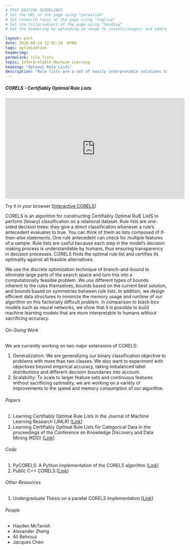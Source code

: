 ```yaml
---
# POST EDITING GUIDELINES
# Set the URL of the page using "permalink"
# Set research topic of the page using "tagline"
# Set the title/subject of the page using "heading"
# Set the headerimg by uploading an image to /assets/images/ and adding the URL to "headerimg"

layout: post
date: 2020-08-24 12:02:24 -0700
tags: optimization
headerimg:
permalink: rule_lists
topic: Interpretable Machine Learning
heading: "Optimal Rule Lists"
description: "Rule lists are a set of easily interpretable solutions to classification tasks. We develop custom discrete optimization techniques to use these interpretable models while remaining competitive with common black box approaches."
---
```

<!-- Project Overview section -->
<div class="container-fluid bg-gray my-5 py-5">
    <div class="container pt-4">
        <h5>CORELS - Certifiably Optimal Rule Lists</h5>        
        <P><iframe width="560" height="315" src="https://www.youtube-nocookie.com/embed/ebJHnDLLTKA" frameborder="0" allow="accelerometer; autoplay; clipboard-write; encrypted-media; gyroscope; picture-in-picture" allowfullscreen></iframe></P>
        <P>Try it in your browser [<a href=" https://corels.eecs.harvard.edu">Interactive CORELS</a>]</P>
	<P>CORELS is an algorithm for constructing Certifiably Optimal RulE ListS to perform (binary) classification on a relational dataset. Rule lists are one-sided decision trees: they give a direct classification whenever a rule’s antecedent evaluates to true. You can think of them as lists composed of if-then-else statements. One rule antecedent can check for multiple features of a sample. Rule lists are useful because each step in the model’s decision making process is understandable by humans, thus ensuring transparency in decision processes. CORELS finds the optimal rule list and certifies its optimality against all feasible alternatives.</P>
        <P>We use the discrete optimization technique of branch-and-bound to eliminate large parts of the search space and turn this into a computationally feasible problem. We use different types of bounds inherent to the rules themselves, bounds based on the current best solution, and bounds based on symmetries between rule lists. In addition, we design efficient data structures to minimize the memory usage and runtime of our algorithm on this factorially difficult problem. In comparison to black-box models such as neural networks, we show that it is possible to build machine learning models that are more interpretable to humans without sacrificing accuracy.</P>
    </div>
</div>
<!-- /Project Overview section -->
<!-- Project Details and Additional Info -->
<div class="container">
    <h6>On-Going Work</h6>
        <P>We are currently working on two major extensions of CORELS:</P>
        <ol>
            <li>Generalization: We are generalizing our binary classification objective to problems with more than two classes. We also want to experiment with objectives beyond empirical accuracy, taking imbalanced label distributions and different decision boundaries into account.</li>
            <li>Scalability: To scale to larger feature sets and continuous features without sacrificing optimality, we are working on a variety of improvements to the speed and memory consumption of our algorithm.</li>
        </ol>
    <h6>Papers</h6>
        <ol>
            <li>Learning Certifiably Optimal Rule Lists in the Journal of Machine Learning Research (JMLR) [<a href="https://www.seltzer.com/assets/publications/Learning-Certifiably-Optimal-Rule-Lists.pdf">Link</a>]</li>
            <li>Learning Certifiably Optimal Rule Lists for Categorical Data in the proceedings of the Conference on Knowledge Discovery and Data Mining (KDD) [<a href="https://www.kdd.org/kdd2017/papers/view/learning-certifiably-optimal-rule-lists-for-categorical-data">Link</a>]</li>
        </ol>
    <h6>Code</h6>
        <ol>
            <li>PyCORELS: A Python implementation of the CORELS algorithm [<a href="https://pycorels.readthedocs.io/en/latest/CorelsClassifier.html">Link</a>]</li>
            <li>Public C++ CORELS [<a href="https://github.com/corels/corels">Link</a>]</li>
        </ol>
    <h6>Other Resources</h6>
        <ol>
            <li>Undergraduate Thesis on a parallel CORELS Implementation [<a href="https://corels.eecs.harvard.edu/corels/Larus-Stone_thesis.pdf">Link</a>]</li>
        </ol>
</div>
<!-- /Project Details and Additional Info -->
<div class="container">
    <h6>People</h6>
        <ul>
	<li>Hayden McTavish</li>
	<li>Alexander Zheng</li>
	<li>Ali Behrouz</li>
	<li>Jacques Chen</li>
        </ul>
</div>
